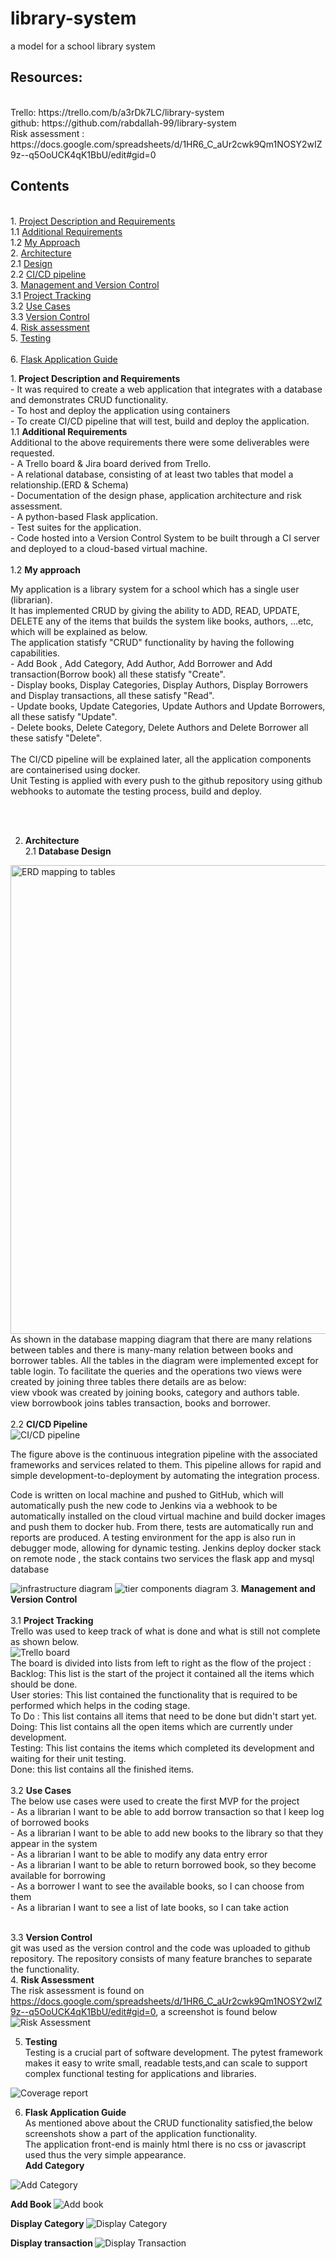 # library-system <br>
a model for a school library system <br>
<h2> Resources: </h2><br>
Trello: https://trello.com/b/a3rDk7LC/library-system <br>
github: https://github.com/rabdallah-99/library-system <br>
Risk assessment : https://docs.google.com/spreadsheets/d/1HR6_C_aUr2cwk9Qm1NOSY2wIZ9z--q5OoUCK4qK1BbU/edit#gid=0 <br>

<h2> Contents </h2> <br>
1. <a href="#C1">Project Description and Requirements </a> <br> 
   1.1 <a href="#C2"> Additional Requirements  </a><br>
   1.2 <a href="#C3"> My Approach  </a> <br> 
2. <a href="#C4"> Architecture </a> <br>
   2.1 <a href="#C5"> Design </a> <br>
   2.2 <a href="#C6">CI/CD pipeline </a> <br> 
3. <a href="#C7"> Management and Version Control </a><br>
    3.1 <a href="#B2"> Project Tracking </a> <br>
    3.2 <a href="=#B1"> Use Cases </a> <br>
    3.3 <a href="B3"> Version Control </a><br>
4. <a href="#C8">Risk assessment </a> <br>
5. <a href="#C9"> Testing </a> <br>  <br> 
6. <a href="#C10"> Flask Application Guide </a><br>  

1.<b id=C1> Project Description and Requirements </b><br>
    - It was required to create a web application that integrates with a database and demonstrates CRUD functionality.<br>
    - To host and deploy the application using containers <br>
    - To create CI/CD pipeline that will test, build and deploy the application. <br>
    1.1 <b id=C2> Additional Requirements </b> <br>
        Additional to the above requirements there were some deliverables were requested.<br> 
            - A Trello board & Jira board derived from Trello. <br>
            - A relational database, consisting of at least two tables that model a relationship.(ERD & Schema) <br>
            - Documentation of the design phase, application architecture and risk assessment. <br>
            - A python-based Flask application. <br>
            - Test suites for the application. <br>
            - Code hosted into a Version Control System to be built through a CI server and deployed to a cloud-based virtual machine. <br><br>
    1.2 <b id=C3> My approach </b> <br>
           <p> My application is a library system for a school which has a single user (librarian).<br>
      It has implemented CRUD by giving the ability to ADD, READ, UPDATE, DELETE any of the items that builds the system like books, authors, ...etc, which will be explained as below.<br>
      The application statisfy "CRUD" functionality by having the following capabilities. <br>
        - Add Book , Add Category, Add Author, Add Borrower and Add transaction(Borrow book) all these statisfy "Create". <br>
        - Display books, Display Categories, Display Authors, Display Borrowers and Display transactions, all these satisfy "Read". <br>
        - Update books, Update Categories, Update Authors and Update Borrowers, all these satisfy "Update". <br>
        - Delete books, Delete Category, Delete Authors and Delete Borrower all these satisfy "Delete". <br><br>
      The CI/CD pipeline will be explained later, all the application components are containerised using docker.<br>
      Unit Testing is applied with every push to the github repository using github webhooks to automate the testing process, build and deploy.</p> <br><br>


2. <b id=C4> Architecture </b> <br>
   2.1 <b id=C5 >Database Design </b> <br>
         
 <img src="analysis/a.png" alt="ERD mapping to tables" height="750" width="600"> 
As shown in the database mapping diagram that there are many relations between tables and there is many-many relation between books and borrower tables. All the tables in the diagram were implemented except for table login.
To facilitate the queries and the operations two views were created by joining three tables there details are as below:<br>
view vbook was created by joining books, category and authors table. <br>
view borrowbook joins tables transaction, books and borrower. <br> <br>
    2.2 <b id=C6> CI/CD Pipeline </b> <br>
<img src="figures/CI.png"  alt="CI/CD pipeline">
<p >The figure above is the continuous integration pipeline with the associated frameworks and services related to them. This pipeline allows for rapid and simple development-to-deployment by automating the integration process. <br>

Code is written on local machine and pushed to GitHub, which will automatically push the new code to Jenkins via a webhook to be automatically installed on the cloud virtual machine and build docker images and push them to docker hub. From there, tests are automatically run and reports are produced. A testing environment for the app is also run in debugger mode, allowing for dynamic testing. Jenkins deploy docker stack on remote node , the stack contains two services the flask app and mysql database </p>
<img src="figures/infra.png"  alt="infrastructure diagram">
<img src="figures/tier.png"  alt="tier components diagram">
3. <b id=C7> Management and Version Control </b> <br> <br>
    3.1 <b id=B2> Project Tracking </b> <br>
        Trello was used to keep track of what is done and what is still not complete as shown below. <br>
 <img src="figures/trello.png" alt=" Trello board" > <br>
 The board is divided into lists from left to right as the flow of the project : <br>
Backlog: This list is the start of the project it contained all the items which should be done. <br>
User stories: This list contained the functionality that is required to be performed which helps in the coding stage. <br>
To Do : This list contains all items that need to be done but didn't start yet. <br>
Doing:  This list contains all the open items which are currently under development. <br>
Testing: This list contains the items which completed its development and waiting for their unit testing.<br>
Done: this list contains all the finished items. <br> <br>
    3.2 <b id=B1> Use Cases </b> <br>
   The below use cases were used to create the first MVP for the project <br>
    - As a librarian I want to be  able to add borrow transaction so that I keep log of borrowed books <br>
    - As a librarian I want to be able to add new books to the library so that they appear in the system <br>
    - As a librarian I want to be able to modify any data entry error <br>
    - As a librarian I want to be able to return borrowed book, so they become available for borrowing <br>
    - As a borrower I want to see the available books, so I can choose from them <br>
    - As a librarian I want to see a list of late books, so I can take action <br> <br>

 3.3 <b id=B3> Version Control </b> <br>
    git was used as the version control and the code was uploaded to github repository. The repository consists of many feature branches to separate the functionality.<br> 
4. <b id=C8> Risk Assessment </b> <br>
   The risk assessment is found on https://docs.google.com/spreadsheets/d/1HR6_C_aUr2cwk9Qm1NOSY2wIZ9z--q5OoUCK4qK1BbU/edit#gid=0, a screenshot is found below  
<img src="figures/risk.png" alt="Risk Assessment"  >

5. <b id=C9 > Testing </b> <br>
Testing is a crucial part of software development. The pytest framework makes it easy to write small, readable tests,and can scale to support complex functional testing for applications and libraries.
  
<img src="figures/coverage.png" alt="Coverage report"> <br>

6. <b id=C10> Flask Application Guide</b><br>
  As mentioned above about the CRUD functionality satisfied,the below screenshots show a part of the application functionality. <br>
  The application front-end is mainly html there is no css or javascript used thus the very simple appearance.<br>
<b> Add Category </b>
<img src="figures/addcategory.png" alt="Add Category">

   <b> Add Book </b>
<img src="figures/addbook.png" alt="Add book">

<b> Display Category </b>
<img src="figures/dispcat.png" alt="Display Category">

   <b> Display transaction </b>
<img src="figures/dispcat" alt="Display Transaction">
    
